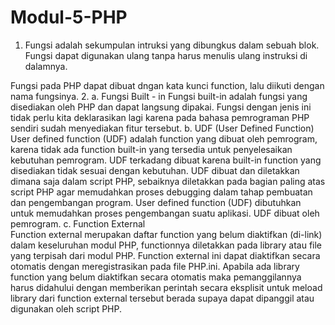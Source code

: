 # Modul-5-PHP
1. Fungsi adalah sekumpulan intruksi yang dibungkus dalam sebuah blok. Fungsi dapat digunakan ulang tanpa harus menulis ulang instruksi di dalamnya.

Fungsi pada PHP dapat dibuat dngan kata kunci function, lalu diikuti dengan nama fungsinya.
2. a. Fungsi Built - in
      Fungsi built-in adalah fungsi yang disediakan oleh PHP dan dapat langsung dipakai. Fungsi dengan jenis ini tidak perlu kita deklarasikan lagi karena pada bahasa pemrograman PHP sendiri sudah menyediakan fitur tersebut. 
   b. UDF (User Defined Function)
      User defined function (UDF) adalah function yang dibuat oleh pemrogram, karena tidak ada function built-in yang tersedia untuk penyelesaikan kebutuhan pemrogram. UDF terkadang dibuat karena built-in function yang disediakan tidak sesuai dengan kebutuhan.
      UDF dibuat dan diletakkan dimana saja dalam script PHP, sebaiknya diletakkan pada bagian paling atas script PHP agar memudahkan proses debugging dalam tahap pembuatan dan pengembangan program.
      User defined function (UDF) dibutuhkan untuk memudahkan proses pengembangan suatu aplikasi. UDF dibuat oleh pemrogram.
   c. Function External    
      Function external merupakan daftar function yang belum diaktifkan (di-link) dalam keseluruhan modul PHP, functionnya diletakkan pada library atau file yang terpisah dari modul PHP. Function external ini dapat diaktifkan secara otomatis dengan meregistrasikan pada file PHP.ini.
      Apabila ada library function yang belum diaktifkan secara otomatis maka pemanggilannya harus didahului dengan memberikan perintah secara eksplisit untuk meload library dari function external tersebut berada supaya dapat dipanggil atau digunakan oleh script PHP.
